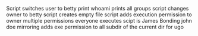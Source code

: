 Script switches user to betty
print whoami
prints all groups
script changes owner to betty
script creates empty file
script adds execution permission to owner
multiple permissions
everyone executes
scipt is James Bonding
john doe
mirroring
adds exe permission to all subdir of the current dir for ugo

